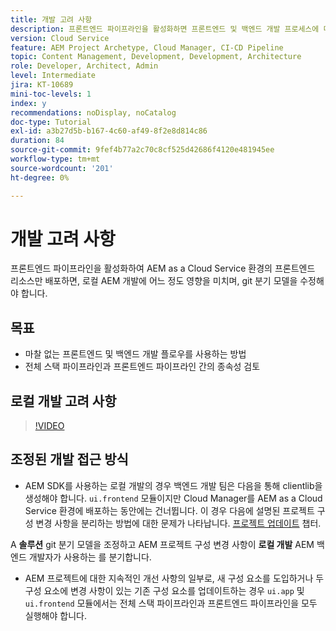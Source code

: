```yaml
---
title: 개발 고려 사항
description: 프론트엔드 파이프라인을 활성화하면 프론트엔드 및 백엔드 개발 프로세스에 미치는 영향을 고려합니다.
version: Cloud Service
feature: AEM Project Archetype, Cloud Manager, CI-CD Pipeline
topic: Content Management, Development, Development, Architecture
role: Developer, Architect, Admin
level: Intermediate
jira: KT-10689
mini-toc-levels: 1
index: y
recommendations: noDisplay, noCatalog
doc-type: Tutorial
exl-id: a3b27d5b-b167-4c60-af49-8f2e8d814c86
duration: 84
source-git-commit: 9fef4b77a2c70c8cf525d42686f4120e481945ee
workflow-type: tm+mt
source-wordcount: '201'
ht-degree: 0%

---
```


# 개발 고려 사항

프론트엔드 파이프라인을 활성화하여 AEM as a Cloud Service 환경의 프론트엔드 리소스만 배포하면, 로컬 AEM 개발에 어느 정도 영향을 미치며, git 분기 모델을 수정해야 합니다.

## 목표

* 마찰 없는 프론트엔드 및 백엔드 개발 플로우를 사용하는 방법
* 전체 스택 파이프라인과 프론트엔드 파이프라인 간의 종속성 검토


## 로컬 개발 고려 사항

>[!VIDEO](https://video.tv.adobe.com/v/3409421?quality=12&learn=on)


## 조정된 개발 접근 방식

* AEM SDK를 사용하는 로컬 개발의 경우 백엔드 개발 팀은 다음을 통해 clientlib을 생성해야 합니다. `ui.frontend` 모듈이지만 Cloud Manager를 AEM as a Cloud Service 환경에 배포하는 동안에는 건너뜁니다. 이 경우 다음에 설명된 프로젝트 구성 변경 사항을 분리하는 방법에 대한 문제가 나타납니다. [프로젝트 업데이트](update-project.md) 챕터.

A __솔루션__ git 분기 모델을 조정하고 AEM 프로젝트 구성 변경 사항이 __로컬 개발__ AEM 백엔드 개발자가 사용하는 를 분기합니다.


* AEM 프로젝트에 대한 지속적인 개선 사항의 일부로, 새 구성 요소를 도입하거나 두 구성 요소에 변경 사항이 있는 기존 구성 요소를 업데이트하는 경우 `ui.app` 및 `ui.frontend` 모듈에서는 전체 스택 파이프라인과 프론트엔드 파이프라인을 모두 실행해야 합니다.
